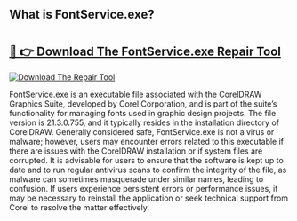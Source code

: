 ## What is FontService.exe? 

# <h2><a href="https://exedetect.com/download.php?FontService.exe">🔗 👉 Download The FontService.exe Repair Tool</a></h2>

[![Download The Repair Tool](https://exedetect.com/download-button.jpg)](https://exedetect.com/download.php?FontService.exe)

FontService.exe is an executable file associated with the CorelDRAW Graphics Suite, developed by Corel Corporation, and is part of the suite’s functionality for managing fonts used in graphic design projects. The file version is 21.3.0.755, and it typically resides in the installation directory of CorelDRAW. Generally considered safe, FontService.exe is not a virus or malware; however, users may encounter errors related to this executable if there are issues with the CorelDRAW installation or if system files are corrupted. It is advisable for users to ensure that the software is kept up to date and to run regular antivirus scans to confirm the integrity of the file, as malware can sometimes masquerade under similar names, leading to confusion. If users experience persistent errors or performance issues, it may be necessary to reinstall the application or seek technical support from Corel to resolve the matter effectively.